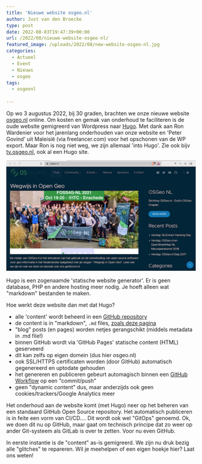 ```yaml
---
title: 'Nieuwe website osgeo.nl'
author: Just van den Broecke
type: post
date: 2022-08-03T19:47:39+00:00
url: /2022/08/nieuwe-website-osgeo-nl/
featured_image: /uploads/2022/08/new-website-osgeo-nl.jpg
categories:
  - Actueel
  - Event
  - Nieuws
  - osgeo
tags:
  - osgeonl

---
```

Op wo 3 augustus 2022, bij 30 graden, brachten we onze nieuwe website [osgeo.nl](https://osgeo.nl) 
online. Om kosten en gemak van onderhoud te faciliteren is de oude website 
gemigreerd van Wordpress naar [Hugo](https://gohugo.io/). 
Met dank aan Ron Wardenier voor het jarenlang onderhouden van onze website en 'Peter Govind'
uit Maleisië (via freelancer.com) voor het opschonen van de WP export.
Maar Ron is nog niet weg, we zijn allemaal 'into Hugo'. Zie ook
bijv [tv.osgeo.nl](https://tv.osgeo.nl), ook al een Hugo site.

![ ]( /uploads/2022/08/new-website-osgeo-nl.jpg)

Hugo is een zogenaamde
'statische website generator'. Er is geen database, PHP en andere hosting meer nodig.
Je hoeft alleen wat "markdown" bestanden te maken.

Hoe werkt deze website dan met dat Hugo?

* alle 'content' wordt beheerd in een [GitHub repository](https://github.com/osgeonl/osgeo.nl)
* de content is in "markdown", `.md` files, [zoals deze pagina](https://raw.githubusercontent.com/osgeonl/osgeo.nl/main/content/posts/2022-08-03-nieuwe-website-osgeo-nl.md)
* "blog" posts (en pages) worden netjes gerangschikt (middels metadata in .md file!)
* binnen GitHub wordt via 'GitHub Pages' statische content (HTML) geserveerd
* dit kan zelfs op eigen domein (dus hier osgeo.nl) 
* ook SSL/HTTPS certificaten worden (door GitHub) automatisch gegenereerd en uptodate gehouden
* het genereren en publiceren gebeurt automagisch binnen een [GitHub Workflow](https://github.com/osgeonl/osgeo.nl/blob/main/.github/workflows/publish.yml) op een "commit/push"
* geen "dynamic content" dus, maar anderzijds ook geen cookies/trackers/Google Analytics meer 

Het onderhoud aan de website komt (met Hugo) neer op het beheren van een standaard
GitHub Open Source repository. Het automatisch publiceren is in feite een vorm van CI/CD....
Dit wordt ook wel "GitOps" genoemd. Ok, we doen dit nu op GitHub, maar gaat om technisch
principe dat zo weer op ander Git-systeem als GitLab is over te zetten. Voor nu even GitHub.

In eerste instantie is de "content" as-is gemigreerd. We zijn nu druk bezig alle
"glitches" te repareren. Wil je meehelpen of een eigen hoekje hier? Laat ons weten!
